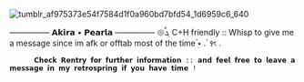 ![tumblr_af975373e54f7584d1f0a960bd7bfd54_1d6959c6_640](https://github.com/user-attachments/assets/2ef1bc66-9e8b-463f-b1fe-816f36b74965)

————— 𝗔𝗸𝗶𝗿𝗮 • 𝗣𝗲𝗮𝗿𝗹𝗮 —————
𑁍ࠬܓ      C+H friendly :: Whisp to give me a message since im afk or offtab most of the time ๋࣭⭑  . ۫ ꣑ৎ   .

          𝗖𝗵𝗲𝗰𝗸 𝗥𝗲𝗻𝘁𝗿𝘆 𝗳𝗼𝗿 𝗳𝘂𝗿𝘁𝗵𝗲𝗿 𝗶𝗻𝗳𝗼𝗿𝗺𝗮𝘁𝗶𝗼𝗻 :: 𝗮𝗻𝗱 𝗳𝗲𝗲𝗹 𝗳𝗿𝗲𝗲 𝘁𝗼 𝗹𝗲𝗮𝘃𝗲 𝗮 𝗺𝗲𝘀𝘀𝗮𝗴𝗲 𝗶𝗻 𝗺𝘆 𝗿𝗲𝘁𝗿𝗼𝘀𝗽𝗿𝗶𝗻𝗴 𝗶𝗳 𝘆𝗼𝘂 𝗵𝗮𝘃𝗲 𝘁𝗶𝗺𝗲 ! 